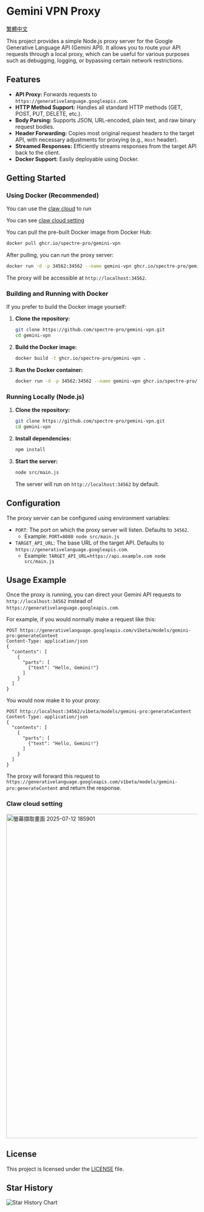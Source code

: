 # Gemini VPN Proxy
[繁體中文](README-TW.md)

This project provides a simple Node.js proxy server for the Google Generative Language API (Gemini API). It allows you to route your API requests through a local proxy, which can be useful for various purposes such as debugging, logging, or bypassing certain network restrictions.

## Features

*   **API Proxy:** Forwards requests to `https://generativelanguage.googleapis.com`.
*   **HTTP Method Support:** Handles all standard HTTP methods (GET, POST, PUT, DELETE, etc.).
*   **Body Parsing:** Supports JSON, URL-encoded, plain text, and raw binary request bodies.
*   **Header Forwarding:** Copies most original request headers to the target API, with necessary adjustments for proxying (e.g., `Host` header).
*   **Streamed Responses:** Efficiently streams responses from the target API back to the client.
*   **Docker Support:** Easily deployable using Docker.

## Getting Started

### Using Docker (Recommended)

You can use the [claw cloud](https://console.run.claw.cloud/signin?link=RGXA3AIOBR4S) to run

You can see [claw cloud setting](https://github.com/spectre-pro/gemini-vpn?tab=readme-ov-file#claw-cloud-setting)

You can pull the pre-built Docker image from Docker Hub:

```bash
docker pull ghcr.io/spectre-pro/gemini-vpn
```

After pulling, you can run the proxy server:

```bash
docker run -d -p 34562:34562 --name gemini-vpn ghcr.io/spectre-pro/gemini-vpn
```

The proxy will be accessible at `http://localhost:34562`.

### Building and Running with Docker

If you prefer to build the Docker image yourself:

1.  **Clone the repository:**
    ```bash
    git clone https://github.com/spectre-pro/gemini-vpn.git
    cd gemini-vpn
    ```
2.  **Build the Docker image:**
    ```bash
    docker build -t ghcr.io/spectre-pro/gemini-vpn .
    ```
3.  **Run the Docker container:**
    ```bash
    docker run -d -p 34562:34562 --name gemini-vpn ghcr.io/spectre-pro/gemini-vpn
    ```

### Running Locally (Node.js)

1.  **Clone the repository:**
    ```bash
    git clone https://github.com/spectre-pro/gemini-vpn.git
    cd gemini-vpn
    ```
2.  **Install dependencies:**
    ```bash
    npm install
    ```
3.  **Start the server:**
    ```bash
    node src/main.js
    ```
    The server will run on `http://localhost:34562` by default.

## Configuration

The proxy server can be configured using environment variables:

*   `PORT`: The port on which the proxy server will listen. Defaults to `34562`.
    *   Example: `PORT=8080 node src/main.js`
*   `TARGET_API_URL`: The base URL of the target API. Defaults to `https://generativelanguage.googleapis.com`.
    *   Example: `TARGET_API_URL=https://api.example.com node src/main.js`

## Usage Example

Once the proxy is running, you can direct your Gemini API requests to `http://localhost:34562` instead of `https://generativelanguage.googleapis.com`.

For example, if you would normally make a request like this:

```
POST https://generativelanguage.googleapis.com/v1beta/models/gemini-pro:generateContent
Content-Type: application/json
{
  "contents": [
    {
      "parts": [
        {"text": "Hello, Gemini!"}
      ]
    }
  ]
}
```

You would now make it to your proxy:

```
POST http://localhost:34562/v1beta/models/gemini-pro:generateContent
Content-Type: application/json
{
  "contents": [
    {
      "parts": [
        {"text": "Hello, Gemini!"}
      ]
    }
  ]
}
```

The proxy will forward this request to `https://generativelanguage.googleapis.com/v1beta/models/gemini-pro:generateContent` and return the response.

### Claw cloud setting

<img width="541" height="852" alt="螢幕擷取畫面 2025-07-12 185901" src="https://github.com/user-attachments/assets/391bd8ec-38d4-43aa-aab5-1cacbbcfe364" />

## License

This project is licensed under the [LICENSE](LICENSE) file.

## Star History


<picture>
    <source media="(prefers-color-scheme: dark)" srcset="https://api.star-history.com/svg?repos=spectre-pro/gemini-vpn&type=Date&theme=dark" />
    <source media="(prefers-color-scheme: light)" srcset="https://api.star-history.com/svg?repos=spectre-pro/gemini-vpn&type=Date" />
    <img alt="Star History Chart" src="https://api.star-history.com/svg?repos=spectre-pro/gemini-vpn&type=Date" />
</picture>
